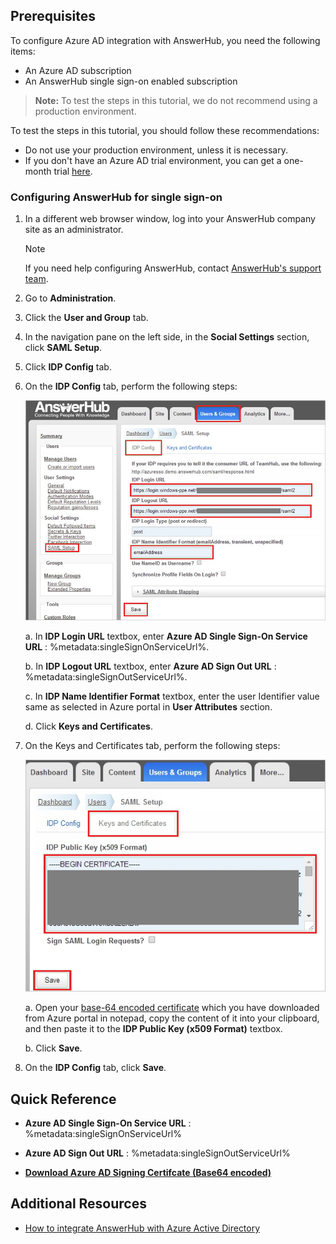 ## Prerequisites

To configure Azure AD integration with AnswerHub, you need the following items:

- An Azure AD subscription
- An AnswerHub single sign-on enabled subscription

> **Note:**
> To test the steps in this tutorial, we do not recommend using a production environment.

To test the steps in this tutorial, you should follow these recommendations:

- Do not use your production environment, unless it is necessary.
- If you don't have an Azure AD trial environment, you can get a one-month trial [here](https://azure.microsoft.com/pricing/free-trial/).

### Configuring AnswerHub for single sign-on

1. In a different web browser window, log into your AnswerHub company site as an administrator.
   
    >[!NOTE]
    >If you need help configuring AnswerHub, contact [AnswerHub's support team](mailto:success@answerhub.com.).
   
2. Go to **Administration**.

3. Click the **User and Group** tab.

4. In the navigation pane on the left side, in the **Social Settings** section, click **SAML Setup**.

5. Click **IDP Config** tab.

6. On the **IDP Config** tab, perform the following steps:

     ![SAML Setup](./media/ic785172.png "SAML Setup")  
  
     a. In **IDP Login URL** textbox, enter **Azure AD Single Sign-On Service URL** : %metadata:singleSignOnServiceUrl%.
  
     b. In **IDP Logout URL** textbox, enter **Azure AD Sign Out URL** : %metadata:singleSignOutServiceUrl%.
	 
     c. In **IDP Name Identifier Format** textbox, enter the user Identifier value same as selected in Azure portal in **User Attributes** section.
  
     d. Click **Keys and Certificates**.

7. On the Keys and Certificates tab, perform the following steps:
    
     ![Keys and Certificates](./media/ic785173.png "Keys and Certificates")  
 
     a. Open your [base-64 encoded certificate](%metadata:certificateDownloadBase64Url%) which you have downloaded from Azure portal in notepad, copy the content of it into your clipboard, and then paste it to the **IDP Public Key (x509 Format)** textbox.
  
     b. Click **Save**.

8. On the **IDP Config** tab, click **Save**.

## Quick Reference

* **Azure AD Single Sign-On Service URL** : %metadata:singleSignOnServiceUrl%

* **Azure AD Sign Out URL** : %metadata:singleSignOutServiceUrl%

* **[Download Azure AD Signing Certifcate (Base64 encoded)](%metadata:certificateDownloadBase64Url%)**



## Additional Resources

* [How to integrate AnswerHub with Azure Active Directory](https://docs.microsoft.com/azure/active-directory/active-directory-saas-answerhub-tutorial)
